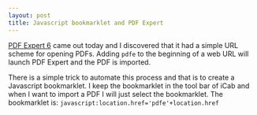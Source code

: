 ```yaml
---
layout: post
title: Javascript bookmarklet and PDF Expert
---
```


[PDF Expert 6](https://pdfexpert.com/ios) came out today and I discovered that it had a simple URL scheme for opening PDFs. Adding `pdfe` to the beginning of a web URL will launch PDF Expert and the PDF is imported.

There is a simple trick to automate this process and that is to create a Javascript bookmarklet. I keep the bookmarklet in the tool bar of iCab and when I want to import a PDF I will just select the bookmarklet. The bookmarklet is: `javascript:location.href='pdfe'+location.href`